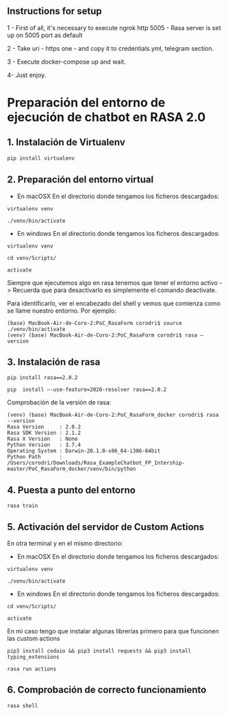 ## Instructions for setup

1 - First of all, it's necessary to execute ngrok http 5005 - Rasa server is set up on 5005 port as default

2 - Take uri - https one - and copy it to credentials.yml, telegram section. 

3 - Execute docker-compose up and wait. 

4- Just enjoy. 


# Preparación del entorno de ejecución de chatbot en RASA 2.0

## 1. Instalación de Virtualenv

```sh
pip install virtualenv
```

## 2.  Preparación del entorno virtual 

- En macOSX
En el directorio donde tengamos los ficheros descargados:

```virtualenv venv```

```./venv/bin/activate``` 

- En windows
En el directorio donde tengamos los ficheros descargados:

```virtualenv venv```

```cd venv/Scripts/```

```activate```

Siempre que ejecutemos algo en rasa tenemos que tener el entorno activo -> Recuerda que para desactivarlo es simplemente el comando deactivate.

Para identificarlo, ver el encabezado del shell y vemos que comienza como se llame nuestro entorno. Por ejemplo:
```
(base) MacBook-Air-de-Coro-2:PoC_RasaForm corodri$ source ./venv/bin/activate
(venv) (base) MacBook-Air-de-Coro-2:PoC_RasaForm corodri$ rasa —version
```

## 3. Instalación de rasa
```pip install rasa==2.0.2```

```pip  install —-use-feature=2020-resolver rasa==2.0.2```

Comprobación de la versión de rasa:
```rasa —-version
(venv) (base) MacBook-Air-de-Coro-2:PoC_RasaForm_docker corodri$ rasa --version
Rasa Version     : 2.0.2
Rasa SDK Version : 2.1.2
Rasa X Version   : None
Python Version   : 3.7.4
Operating System : Darwin-20.1.0-x86_64-i386-64bit
Python Path      : /Users/corodri/Downloads/Rasa_ExampleChatbot_FP_Intership-master/PoC_RasaForm_docker/venv/bin/python
```

## 4. Puesta a punto del entorno

```rasa train```


## 5. Activación del servidor de Custom Actions

En otra terminal y en el mismo directorio:

- En macOSX
En el directorio donde tengamos los ficheros descargados:

```virtualenv venv```

```./venv/bin/activate``` 

- En windows
En el directorio donde tengamos los ficheros descargados:

```cd venv/Scripts/```

```activate```


En mi caso tengo que instalar algunas librerías primero para que funcionen las custom actions

```pip3 install codaio && pip3 install requests && pip3 install typing_extensions``` 

```rasa run actions```

## 6. Comprobación de correcto funcionamiento
 ```rasa shell```
